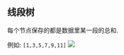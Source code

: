## 线段树
每个节点保存的都是数据里某一段的总和.

例如: `[1,3,5,7,9,11]`
![](https://youpaiyun.zongqilive.cn/image/20200928091056.png)

